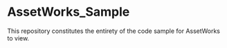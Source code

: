 # AssetWorks_Sample

This repository constitutes the entirety of the code sample for AssetWorks to view.
